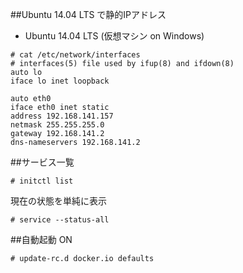 ##Ubuntu 14.04 LTS で静的IPアドレス

- Ubuntu 14.04 LTS (仮想マシン on Windows)

```
# cat /etc/network/interfaces
# interfaces(5) file used by ifup(8) and ifdown(8)
auto lo
iface lo inet loopback

auto eth0
iface eth0 inet static
address 192.168.141.157
netmask 255.255.255.0
gateway 192.168.141.2
dns-nameservers 192.168.141.2
```

##サービス一覧

```
# initctl list
```

現在の状態を単純に表示

```
# service --status-all
```

##自動起動 ON

```
# update-rc.d docker.io defaults
```
